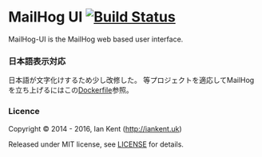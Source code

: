 MailHog UI [![Build Status](https://travis-ci.org/mailhog/MailHog-UI.svg?branch=master)](https://travis-ci.org/mailhog/MailHog-UI)
=========

MailHog-UI is the MailHog web based user interface.

### 日本語表示対応
日本語が文字化けするため少し改修した。
等プロジェクトを適応してMailHogを立ち上げるにはこの[Dockerfile](Dockerfile)参照。

### Licence

Copyright ©‎ 2014 - 2016, Ian Kent (http://iankent.uk)

Released under MIT license, see [LICENSE](LICENSE.md) for details.
